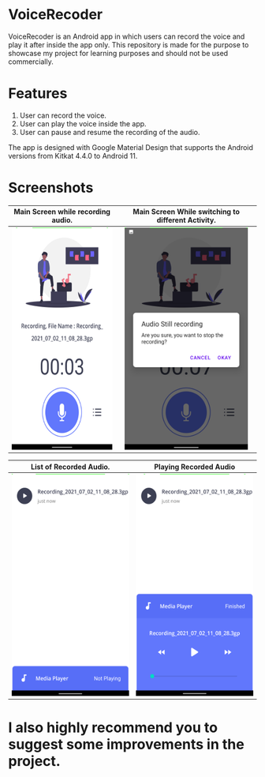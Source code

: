 # VoiceRecoder
VoiceRecoder is an Android app in which users can record the voice and play it after inside the app only. This repository is made for the purpose to showcase my project for learning purposes and should not be used commercially.

# Features

1. User can record the voice.
2. User can play the voice inside the app.
3. User can pause and resume the recording of the audio.


The app is designed with Google Material Design that supports the Android versions from Kitkat 4.4.0 to Android 11.

# Screenshots

 Main Screen while recording audio.            |  Main Screen While switching to different Activity.        
:---------------------------------------------:|:--------------------------------------------------:
<img src="Screenshot_20210702-110831_Audio_Recorder.png" width="250" height="450"> |  <img src="Screenshot_20210702-110835_Audio_Recorder.png" width="250" height="450">

 List of Recorded Audio. | Playing Recorded Audio
:-----------------------:|:--------------------------------------------------:
<img src="Screenshot_20210702-110840_Audio_Recorder.png" width="250" height="450">|  <img src="Screenshot_20210702-110849_Audio_Recorder.png" width="250" height="450">

# I also highly recommend you to suggest some improvements in the project.
